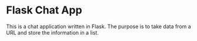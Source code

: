 # Flask Chat App

This is a chat application written in Flask. The purpose is to take data from a URL and store the information in a list.